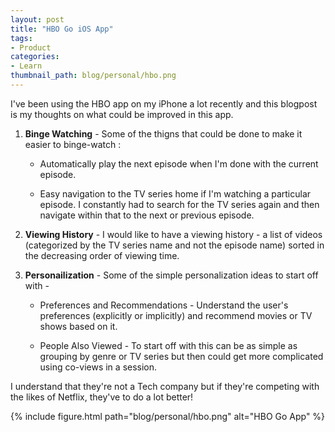 ```yaml
---
layout: post
title: "HBO Go iOS App"
tags:
- Product
categories:
- Learn
thumbnail_path: blog/personal/hbo.png
---
```


I've been using the HBO app on my iPhone a lot recently and this blogpost is my thoughts on what could be improved in this app.

1. **Binge Watching** - Some of the thigns that could be done to make it easier to binge-watch :

	* Automatically play the next episode when I'm done with the current episode.

	* Easy navigation to the TV series home if I'm watching a particular episode. I constantly had to search for the TV series again and then navigate within that to the next or previous episode.

2. **Viewing History** - I would like to have a viewing history - a list of videos (categorized by the TV series name and not the episode name) sorted in the decreasing order of viewing time.

3. **Personailization** -  Some of the simple personalization ideas to start off with - 

	* Preferences and Recommendations - Understand the user's preferences (explicitly or implicitly) and recommend movies or TV shows based on it.

	* People Also Viewed - To start off with this can be as simple as grouping by genre or TV series but then could get more complicated using co-views in a session.

I understand that they're not a Tech company but if they're competing with the likes of Netflix, they've to do a lot better!

{% include figure.html path="blog/personal/hbo.png" alt="HBO Go App" %}